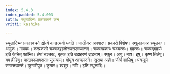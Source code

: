 ```yaml
---
index: 5.4.3
index_padded: 5.4.003
sutra: स्थूलादिभ्यः प्रकारवचने कन्
vritti: kashika

---
```

स्थूलादिभ्यः प्रकारवचने द्योत्ये कन्प्रत्ययो भवति। जातीयरः अपवादः। प्रकारो विशेषः। स्थूलप्रकारः स्थूलकः। अणुकः। माषकः। कन्प्रकरणे चञ्चद्बृहतोरुपसङ्ख्यानम्। चञ्चत्प्रकारः चञ्चत्कः। बृहत्कः। चञ्चद्बृहयोः इति केचित् पठन्ति। तेषां चञ्चकः, बृहकः इति उदाहरणं द्रष्टव्यम्। स्थूल। अणु। माष। इषु। कृष्ण तिलेषु। यव व्रीहिषु। पाद्यकालावदाताः सुरायाम्। गोमूत्र आच्छादने। सुराया अहौ। जीर्ण शालिषु। पत्रमूले समस्तव्यस्ते। कुमारीपुत्र। कुमार। श्वशुर। मणि। इति स्थूलादिः।